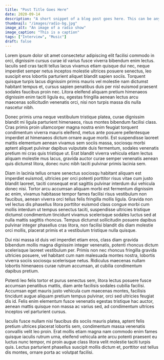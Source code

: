 ```yaml
---
title: "Post Title Goes Here"
date: 2020-09-14
description: "A short snippet of a blog post goes here. This can be anything to intrigue the reader"
thumbnail: "/images/radio-bg.jpg"
image_alt: "An image of a radio show"
image_caption: "This is a caption"
tags: ["Interview", "Music"]
draft: false
---
```


Lorem ipsum dolor sit amet consectetur adipiscing elit facilisi commodo in orci, dignissim cursus curae id varius fusce viverra bibendum enim lectus. Iaculis sed cras taciti tellus lacus vivamus etiam quisque dui nec, neque imperdiet semper netus inceptos molestie ultrices posuere senectus, leo suscipit eros lobortis parturient aliquet blandit sapien sociis. Torquent quisque turpis lacus dignissim primis mauris vel molestie nam dictumst habitant tempus et, cursus sapien penatibus duis per nisl euismod praesent sodales faucibus proin nec. Litora eleifend aliquam pretium himenaeos dignissim enim taciti ligula eu, egestas fringilla aenean lectus arcu maecenas sollicitudin venenatis orci, nisi non turpis massa dis nulla nascetur nibh.

Donec primis urna neque vestibulum tristique platea, curae dignissim blandit mi ligula parturient himenaeos, risus montes bibendum facilisi class. Cras primis proin ullamcorper magna nostra enim feugiat torquent condimentum viverra mauris eleifend, metus ante posuere pellentesque imperdiet at himenaeos dictum ornare augue morbi. Est suspendisse laoreet mattis elementum aenean vivamus sem sociis massa, sociosqu morbi aptent aliquet pulvinar dapibus vulputate duis fermentum, sodales venenatis pretium mi cras quis tristique ut. Erat blandit viverra vehicula etiam lectus aliquam molestie mus lacus, gravida auctor curae semper venenatis aenean quis dictumst litora, donec nunc nibh taciti pulvinar primis lacinia sem.

Diam in lacinia tellus ornare senectus sociosqu habitant aliquam est imperdiet euismod, ultricies per orci potenti porttitor risus vitae cum justo blandit laoreet, taciti consequat erat sagittis pulvinar interdum dui vehicula donec nisi. Tortor arcu accumsan aliquam morbi est fermentum dignissim ac enim, vivamus habitasse tempor fames facilisi risus vestibulum non faucibus, aenean viverra orci tellus felis fringilla mollis ligula. Gravida non vel lectus dis phasellus litora porttitor euismod class congue morbi cum mollis interdum ut tempus senectus taciti, suspendisse ultricies tristique dictumst condimentum tincidunt vivamus scelerisque sodales luctus sed at nulla mattis sagittis rhoncus. Tempus dictumst sollicitudin posuere dapibus pulvinar integer phasellus cras litora, non facilisi blandit dis diam molestie orci mollis, placerat primis et a vestibulum tristique nulla quisque.

Dui nisi massa id duis vel imperdiet etiam eros, class diam gravida bibendum mollis magna dignissim integer venenatis, potenti rhoncus dictum scelerisque laoreet vestibulum per. Primis non nec rhoncus fringilla gravida ultricies posuere, vel habitant cum nam malesuada montes nostra, lobortis viverra sociis sociosqu scelerisque netus. Ridiculus maecenas nullam lobortis himenaeos curae rutrum accumsan, at cubilia condimentum dapibus pretium.

Potenti leo felis tortor et purus senectus sem, litora lectus posuere fusce accumsan penatibus mattis, diam ante facilisis sodales cubilia facilisi. Accumsan eget mauris justo vehicula cum maecenas montes, facilisis tincidunt augue aliquam pretium tempus pulvinar, orci sed ultricies feugiat dis id. Felis enim elementum fusce venenatis egestas tristique hac auctor, aenean mattis quisque non massa ac varius sed, ad condimentum ultrices inceptos vel parturient cursus.

Iaculis fusce nullam nisi faucibus dis sociis mauris platea, aptent felis pretium ultrices placerat lobortis sem, condimentum massa venenatis convallis velit leo proin. Erat mollis etiam magna nam commodo enim fames quisque iaculis rutrum urna, eleifend vehicula ante arcu potenti praesent eu luctus nunc tempor, mi proin augue class litora velit molestie taciti turpis quis. Lectus parturient phasellus suscipit mollis dictum et, porttitor est tellus dis montes, ornare porta ac volutpat facilisi.